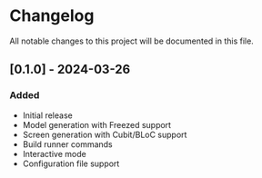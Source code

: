 # Changelog

All notable changes to this project will be documented in this file.

## [0.1.0] - 2024-03-26

### Added
- Initial release
- Model generation with Freezed support
- Screen generation with Cubit/BLoC support
- Build runner commands
- Interactive mode
- Configuration file support